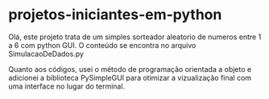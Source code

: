 # projetos-iniciantes-em-python
Olá, este projeto trata de um simples sorteador aleatorio de numeros entre 1 a 6 com python GUI. O conteúdo se encontra no arquivo SimulacaoDeDados.py

Quanto aos códigos, usei o método de programação orientada a objeto e adicionei a biblioteca PySimpleGUI para otimizar a vizualização final com uma interface no lugar do terminal.